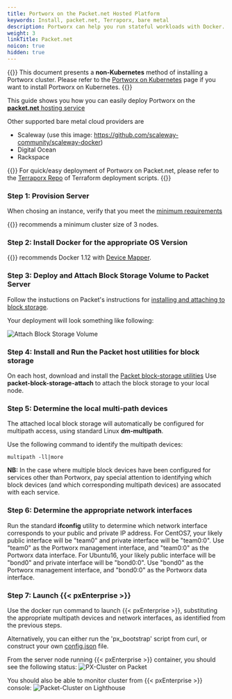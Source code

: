 ```yaml
---
title: Portworx on the Packet.net Hosted Platform
keywords: Install, packet.net, Terraporx, bare metal
description: Portworx can help you run stateful workloads with Docker. Find out how to deploy upon Packet.net servers!
weight: 3
linkTitle: Packet.net
noicon: true
hidden: true
---
```


{{<info>}}
This document presents a **non-Kubernetes** method of installing a Portworx cluster. Please refer to the [Portworx on Kubernetes](/portworx-install-with-kubernetes/) page if you want to install Portworx on Kubernetes.
{{</info>}}

This guide shows you how you can easily deploy Portworx on the [**packet.net** hosting service](https://www.packet.com/)

Other supported bare metal cloud providers are

* Scaleway (use this image: https://github.com/scaleway-community/scaleway-docker)
* Digital Ocean
* Rackspace


{{<info>}}
For quick/easy deployment of Portworx on Packet.net, please refer to the [Terraporx Repo](https://github.com/portworx/terraporx/tree/master/packet) of Terraform deployment scripts.
{{</info>}}

### Step 1: Provision Server
When chosing an instance, verify that you meet the [minimum requirements](/start-here-installation/#installation-prerequisites)

{{<companyName>}} recommends a minimum cluster size of 3 nodes.

### Step 2: Install Docker for the appropriate OS Version
{{<companyName>}} recommends Docker 1.12 with [Device Mapper](https://docs.docker.com/engine/userguide/storagedriver/device-mapper-driver/#/configure-docker-with-devicemapper).

### Step 3: Deploy and Attach Block Storage Volume to Packet Server
Follow the instuctions on Packet's instructions for [installing and attaching to block storage](https://github.com/packethost/packet-block-storage).

Your deployment will look something like following:


![Attach Block Storage Volume](/img/block-storage-on-packet.png "Attach Block Storage Volume")

### Step 4: Install and Run the Packet host utilities for block storage
On each host, download and install the [Packet block-storage utilities](https://github.com/packethost/packet-block-storage)
Use **packet-block-storage-attach** to attach the block storage to your local node.

### Step 5: Determine the local multi-path devices
The attached local block storage will automatically be configured for multipath access, using standard Linux **dm-multipath**.

Use the following command to identify the multipath devices:

```text
multipath -ll|more
```

**NB:**  In the case where multiple block devices have been configured for services other than Portworx, pay special attention to identifying
which block devices (and which corresponding multipath devices) are assocated with each service.

### Step 6: Determine the appropriate network interfaces
Run the standard **ifconfig** utility to determine which network interface corresponds to your public and private IP address.
For CentOS7, your likely public interface will be "team0" and private interface will be "team0:0".   Use "team0" as the Portworx management interface, and "team0:0" as the Portworx data interface.
For Ubuntu16, your likely public interface will be "bond0" and private interface will be "bond0:0".   Use "bond0" as the Portworx management interface, and "bond0:0" as the Portworx data interface.

### Step 7: Launch {{< pxEnterprise >}}

<!--
I can't figure out the target for this link... Also, launching {{< pxEnterprise >}} seem to be documented in the next paragraph

[Follow the instructions to launch {{< pxEnterprise >}}](/#install-with-a-container-orchestrator)
-->

Use the docker run command to launch {{< pxEnterprise >}}, substituting the appropriate multipath devices and network interfaces, as identified from the previous steps.

Alternatively, you can either run the 'px_bootstrap' script from curl, or construct your own [config.json](/shared/install-with-other-docker-config-json) file.

From the server node running {{< pxEnterprise >}} container, you should see the following status:
![PX-Cluster on Packet](/img/px-cluster-on-packet.png "PX-Cluster on Packet")


You should also be able to monitor cluster from {{< pxEnterprise >}} console:
![Packet-Cluster on Lighthouse](/img/packet-cluster-on-lighthouse.png "Packet-Cluster on Lighthouse")

